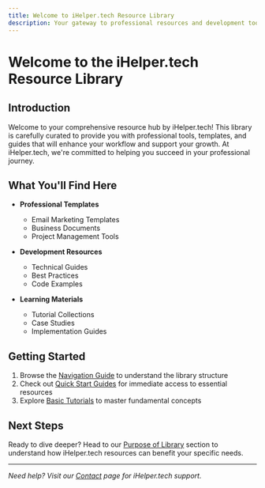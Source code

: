 ```yaml
---
title: Welcome to iHelper.tech Resource Library
description: Your gateway to professional resources and development tools by iHelper.tech
---
```


# Welcome to the iHelper.tech Resource Library

## Introduction
Welcome to your comprehensive resource hub by iHelper.tech! This library is carefully curated to provide you with professional tools, templates, and guides that will enhance your workflow and support your growth. At iHelper.tech, we're committed to helping you succeed in your professional journey.

## What You'll Find Here
- **Professional Templates**
  - Email Marketing Templates
  - Business Documents
  - Project Management Tools
  
- **Development Resources**
  - Technical Guides
  - Best Practices
  - Code Examples
  
- **Learning Materials**
  - Tutorial Collections
  - Case Studies
  - Implementation Guides

## Getting Started
1. Browse the [Navigation Guide](../03_Navigation_Guide/index.html) to understand the library structure
2. Check out [Quick Start Guides](../04_Quick_Start_Guides/index.html) for immediate access to essential resources
3. Explore [Basic Tutorials](../05_Basic_Tutorials/index.html) to master fundamental concepts

## Next Steps
Ready to dive deeper? Head to our [Purpose of Library](../02_Purpose_of_Library/index.html) section to understand how iHelper.tech resources can benefit your specific needs.

---
*Need help? Visit our [Contact](../contact.html) page for iHelper.tech support.*
